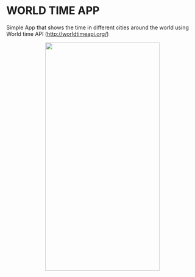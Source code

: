 # WORLD TIME APP

Simple App that shows the time in different cities around the world using World time API (http://worldtimeapi.org/)
<HTML>
<BODY>
  <p style="text-align:center;"><img src="ezgif-6-008d7401b471.gif" height="600" width="300"></p>
</BODY>
</HTML>
